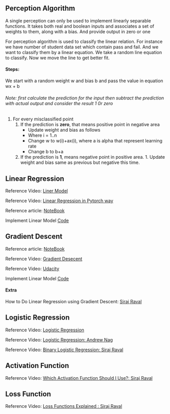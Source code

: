 ## Perception Algorithm

A single perception can only be used to implement linearly separable functions. It takes both real and boolean inputs and associates a set of weights to them, along with a bias. And provide output in zero or one

For perception algorithm is used to classify the linear relation.
For instance we have number of student data set which contain pass and fail. And we want to classify them by a linear equation.
We take a random line equation to classify. Now we move the line to get better fit.

#### Steps:
We start with a random weight w and bias b and pass the value in equation wx + b
###### Note: first calculate the prediction for the input then subtract the prediction with actual output and consider the result 1 0r zero
1. For every misclassified point
    1. If the prediction is **zero**, that means positive point in negative area
        - Update weight and bias as follows
        - Where i = 1..n
        - Change w to w(i)+ax(i), where a is alpha that represent learning rate
        - Change b to b+a
    2. If the prediction is **1**, means negative point in positive area. 1.
   Update weight and bias same as previous but negative this time.
   
## Linear Regression

Reference Video:
[Liner Model](https://www.youtube.com/watch?v=l-Fe9Ekxxj4) 

Reference Video:
[Linear Regression in Pytorch way](https://www.youtube.com/watch?v=113b7O3mabY)

Reference article:
[NoteBook](https://towardsdatascience.com/introduction-to-machine-learning-algorithms-linear-regression-14c4e325882a)

Implement Linear Model
[Code](https://github.com/Iamsdt/MLNotes/blob/master/src/day1/LinearModel.ipynb)

## Gradient Descent

Reference article:
[NoteBook](https://towardsdatascience.com/introduction-to-machine-learning-algorithms-linear-regression-14c4e325882a)


Reference Video: [Gradient
Desecent](https://www.youtube.com/watch?v=b4Vyma9wPHo)

Reference Video:
[Udacity](https://www.youtube.com/watch?v=1j4bERmqmOU)

Implement Linear Model
[Code](https://github.com/Iamsdt/MLNotes/blob/master/src/day1/GradientDescent.ipynb)


#### Extra
How to Do Linear Regression using Gradient Descent:
[Siraj Raval](https://www.youtube.com/watch?v=XdM6ER7zTLk)

## Logistic Regression

Reference Video:
[Logistic Regression](https://www.youtube.com/watch?v=GAKTBQn7yKo)

Reference Video:
[Logistic Regression: Andrew Nag](https://www.youtube.com/watch?v=-la3q9d7AKQ)

Reference Video:
[Binary Logistic Regression: Siraj Raval](https://www.youtube.com/watch?v=H6ii7NFdDeg)

## Activation Function
Reference Video:
[Which Activation Function Should I Use?: Siraj Raval](https://www.youtube.com/watch?v=-7scQpJT7uo)

## Loss Function
Reference Video:
[Loss Functions Explained
: Siraj Raval](https://www.youtube.com/watch?v=IVVVjBSk9N0)

